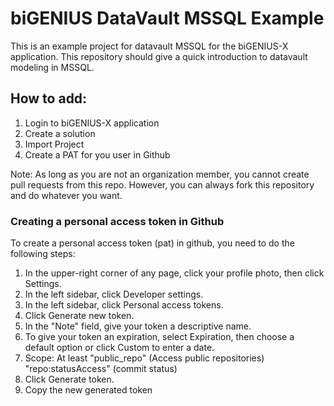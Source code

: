 # biGENIUS DataVault MSSQL Example

This is an example project for datavault MSSQL for the biGENIUS-X application. This repository should give a quick introduction to datavault modeling in MSSQL.

## How to add:

1. Login to biGENIUS-X application
2. Create a solution
3. Import Project
4. Create a PAT for you user in Github

Note: As long as you are not an organization member, you cannot create pull requests from this repo. However, you can always fork this repository and do whatever you want.

### Creating a personal access token in Github

To create a personal access token (pat) in github, you need to do the following steps:

1. In the upper-right corner of any page, click your profile photo, then click Settings.
2. In the left sidebar, click Developer settings.
3. In the left sidebar, click Personal access tokens.
4. Click Generate new token.
5. In the "Note" field, give your token a descriptive name.
6. To give your token an expiration, select Expiration, then choose a default option or click Custom to enter a date.
7. Scope: At least "public_repo" (Access public repositories) "repo:statusAccess" (commit status)
8. Click Generate token.
9. Copy the new generated token
